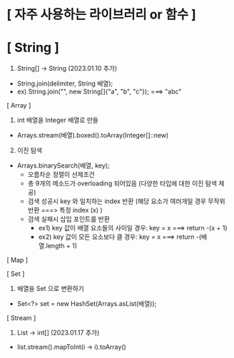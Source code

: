 # **[ 자주 사용하는 라이브러리 or 함수 ]**

# **[ String ]**
1. String[] -> String (2023.01.10 추가)
- String.join(delimiter, String 배열);
- ex) String.join("", new String[]{"a", "b", "c"}); ===> "abc"

[ Array ]
1. int 배열을 Integer 배열로 만들
- Arrays.stream(배열).boxed().toArray(Integer[]::new)

2. 이진 탐색
- Arrays.binarySearch(배열, key);
   - 오름차순 정렬이 선제조건
   - 총 9개의 메소드가 overloading 되어있음 (다양한 타입에 대한 이진 탐색 제공)
   - 검색 성공시 key 와 일치하는 index 반환 (해당 요소가 여러개일 경우 무작위 반환 ===> 특정 index (x) )
   - 검색 실패시 삽입 포인트를 반환
      - ex1) key 값이 배열 요소들의 사이일 경우: key = x ===> return -(x + 1)
      - ex2) key 값이 모든 요소보다 클 경우: key = x ===> return -(배열.length + 1)

[ Map ]

[ Set ]
1. 배열을 Set 으로 변환하기
- Set<?> set = new HashSet(Arrays.asList(배열));

[ Stream ]
1. List<Integer> -> int[] (2023.01.17 추가)
- list.stream().mapToInt(i -> i).toArray()

